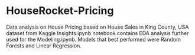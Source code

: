# HouseRocket-Pricing
Data analysis on House Pricing based on House Sales in King County, USA dataset from Kaggle
Insights.ipynb notebook contains EDA analysis further used for the Modeling.ipynb.
Models that best performed were Random Forests and Linear Regression.
